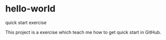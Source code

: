 # hello-world
quick start exercise

This project is a exercise which teach me how to get quick start in GitHub.
